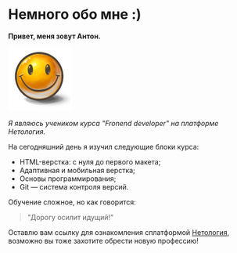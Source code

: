 # Немного обо мне :)

**Привет, меня зовут Антон.**

![Смайл](img/smile.png)

_Я являюсь учеником курса "Fronend developer" на платформе Нетология._

На сегодняшний день я изучил следующие блоки курса:
- HTML-верстка: с нуля до первого макета;
- Адаптивная и мобильная верстка;
- Основы программирования;
- Git — система контроля версий.

Обучение сложное, но как говорится: 
> "Дорогу осилит идущий!"

Оставлю вам ссылку для ознакомления сплатформой [Нетология](https://netology.ru/),<br> возможно вы тоже захотите обрести новую профессию!

